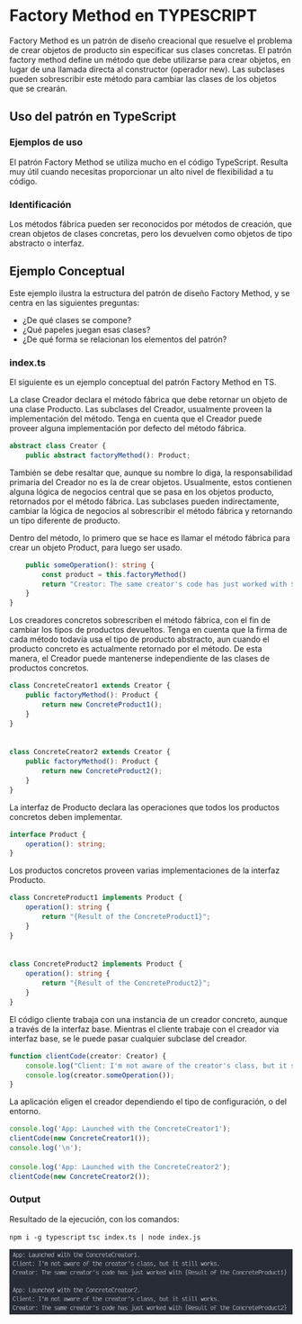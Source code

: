# Factory Method en TYPESCRIPT

Factory Method es un patrón de diseño creacional que resuelve el problema de crear objetos de producto sin especificar sus clases concretas. El patrón factory method define un método que debe utilizarse para crear objetos, en lugar de una llamada directa al constructor (operador new). Las subclases pueden sobrescribir este método para cambiar las clases de los objetos que se crearán.

## Uso del patrón en TypeScript

### Ejemplos de uso

El patrón Factory Method se utiliza mucho en el código TypeScript. Resulta muy útil cuando necesitas proporcionar un alto nivel de flexibilidad a tu código.

### Identificación

Los métodos fábrica pueden ser reconocidos por métodos de creación, que crean objetos de clases concretas, pero los devuelven como objetos de tipo abstracto o interfaz.

## Ejemplo Conceptual

Este ejemplo ilustra la estructura del patrón de diseño Factory Method, y se centra en las siguientes preguntas:

- ¿De qué clases se compone?
- ¿Qué papeles juegan esas clases?
- ¿De qué forma se relacionan los elementos del patrón?

### index.ts

El siguiente es un ejemplo conceptual del patrón Factory Method en TS.

La clase Creador declara el método fábrica que debe retornar un objeto de una clase Producto. Las subclases del Creador, usualmente proveen la implementación del método. Tenga en cuenta que el Creador puede proveer alguna implementación por defecto del método fábrica.

```typescript
abstract class Creator {
    public abstract factoryMethod(): Product;
```

También se debe resaltar que, aunque su nombre lo diga, la responsabilidad primaria del Creador no es la de crear objetos. Usualmente, estos contienen alguna lógica de negocios central que se pasa en los objetos producto, retornados por el método fábrica. Las subclases pueden indirectamente, cambiar la lógica de negocios al sobrescribir el método fábrica y retornando un tipo diferente de producto.

Dentro del método, lo primero que se hace es llamar el método fábrica para crear un objeto Product, para luego ser usado.

```typescript
    public someOperation(): string {
        const product = this.factoryMethod()
        return "Creator: The same creator's code has just worked with ${product.operation()}";
    }
}
```

Los creadores concretos sobrescriben el método fábrica, con el fin de cambiar los tipos de productos devueltos. Tenga en cuenta que la firma de cada método todavía usa el tipo de producto abstracto, aun cuando el producto concreto es actualmente retornado por el método. De esta manera, el Creador puede mantenerse independiente de las clases de productos concretos.

```typescript
class ConcreteCreator1 extends Creator {
    public factoryMethod(): Product {
        return new ConcreteProduct1();
    }
}


class ConcreteCreator2 extends Creator {
    public factoryMethod(): Product {
        return new ConcreteProduct2();
    }
}
```

La interfaz de Producto declara las operaciones que todos los productos concretos deben implementar.

```typescript
interface Product {
    operation(): string;
}
```

Los productos concretos proveen varias implementaciones de la interfaz Producto.

```typescript
class ConcreteProduct1 implements Product {
    operation(): string {
        return "{Result of the ConcreteProduct1}";
    }
}


class ConcreteProduct2 implements Product {
    operation(): string {
        return "{Result of the ConcreteProduct2}";
    }
}
```

El código cliente trabaja con una instancia de un creador concreto, aunque a través de la interfaz base. Mientras el cliente trabaje con el creador via interfaz base, se le puede pasar cualquier subclase del creador.

```typescript
function clientCode(creator: Creator) {
    console.log("Client: I'm not aware of the creator's class, but it still works.");
    console.log(creator.someOperation());
}
```

La aplicación eligen el creador dependiendo el tipo de configuración, o del entorno.

```typescript
console.log('App: Launched with the ConcreteCreator1');
clientCode(new ConcreteCreator1());
console.log('\n');

console.log('App: Launched with the ConcreteCreator2');
clientCode(new ConcreteCreator2());
```

### Output

Resultado de la ejecución, con los comandos:

`npm i -g typescript`
`tsc index.ts | node index.js`

![output](../../../Z-IMG/factory-method-13.png)
